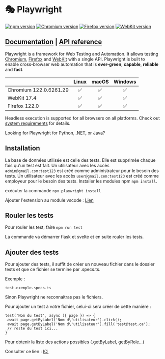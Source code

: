# 🎭 Playwright

[![npm version](https://img.shields.io/npm/v/playwright.svg)](https://www.npmjs.com/package/playwright) <!-- GEN:chromium-version-badge -->[![Chromium version](https://img.shields.io/badge/chromium-122.0.6261.29-blue.svg?logo=google-chrome)](https://www.chromium.org/Home)<!-- GEN:stop --> <!-- GEN:firefox-version-badge -->[![Firefox version](https://img.shields.io/badge/firefox-122.0-blue.svg?logo=firefoxbrowser)](https://www.mozilla.org/en-US/firefox/new/)<!-- GEN:stop --> <!-- GEN:webkit-version-badge -->[![WebKit version](https://img.shields.io/badge/webkit-17.4-blue.svg?logo=safari)](https://webkit.org/)<!-- GEN:stop -->

## [Documentation](https://playwright.dev) | [API reference](https://playwright.dev/docs/api/class-playwright)

Playwright is a framework for Web Testing and Automation. It allows testing [Chromium](https://www.chromium.org/Home), [Firefox](https://www.mozilla.org/en-US/firefox/new/) and [WebKit](https://webkit.org/) with a single API. Playwright is built to enable cross-browser web automation that is **ever-green**, **capable**, **reliable** and **fast**.

|          | Linux | macOS | Windows |
|   :---   | :---: | :---: | :---:   |
| Chromium <!-- GEN:chromium-version -->122.0.6261.29<!-- GEN:stop --> | :white_check_mark: | :white_check_mark: | :white_check_mark: |
| WebKit <!-- GEN:webkit-version -->17.4<!-- GEN:stop --> | :white_check_mark: | :white_check_mark: | :white_check_mark: |
| Firefox <!-- GEN:firefox-version -->122.0<!-- GEN:stop --> | :white_check_mark: | :white_check_mark: | :white_check_mark: |

Headless execution is supported for all browsers on all platforms. Check out [system requirements](https://playwright.dev/docs/intro#system-requirements) for details.

Looking for Playwright for [Python](https://playwright.dev/python/docs/intro), [.NET](https://playwright.dev/dotnet/docs/intro), or [Java](https://playwright.dev/java/docs/intro)?

## Installation

La base de données utilisée est celle des tests. Elle est supprimée chaque fois qu'un test est fait.
Un utilisateur avec les accès `admin@gmail.com:test123` est créé comme administrateur pour le besoin des tests.
Un utilisateur avec les accès `user@gmail.com:test123` est créé comme employeur pour le besoin des tests.
Installer les modules npm `npm install`.

exécuter la commande  `npx playwright install`

Ajouter l'extension au module vscode : [Lien](https://marketplace.visualstudio.com/items?itemName=ms-playwright.playwright)

## Rouler les tests

Pour rouler les test, faire `npm run test`

La commande va démarrer flask et svelte et en suite rouler les tests.

## Ajouter des tests

Pour ajouter des tests, il suffit de créer un nouveau fichier dans le dossier tests et que ce fichier se termine 
par .specs.ts.

Exemple : 
```
test.exemple.specs.ts
```
Sinon Playwright ne reconnaitras pas le fichiers.

Pour ajouter un test à votre fichier, celui-ci sera créer de cette manière :

```
test('Nom du test', async ({ page }) => {
 await page.getByLabel('Nom d\'utilisateur').click();
 await page.getByLabel('Nom d\'utilisateur').fill('test@test.ca');
 // reste du test ici...
}
```

Pour obtenir la liste des actions possibles (.getByLabel, getByRole...) 

Consulter ce lien : [ICI](https://playwright.dev/docs/library)

